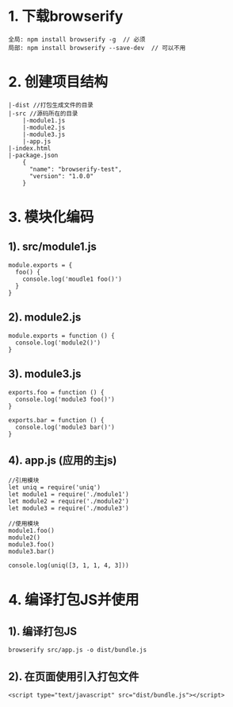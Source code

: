 # 1. 下载browserify
    全局: npm install browserify -g  // 必须
    局部: npm install browserify --save-dev  // 可以不用

# 2. 创建项目结构
    |-dist //打包生成文件的目录
    |-src //源码所在的目录
        |-module1.js
        |-module2.js
        |-module3.js
        |-app.js
    |-index.html
    |-package.json
        {
          "name": "browserify-test",
          "version": "1.0.0"
        }
        
# 3. 模块化编码
## 1). src/module1.js
    module.exports = {
      foo() {
        console.log('moudle1 foo()')
      }
    }
    
## 2). module2.js
    module.exports = function () {
      console.log('module2()')
    }
    
## 3). module3.js
    exports.foo = function () {
      console.log('module3 foo()')
    }
    
    exports.bar = function () {
      console.log('module3 bar()')
    }
    
## 4). app.js (应用的主js)
    
    //引用模块
    let uniq = require('uniq')
    let module1 = require('./module1')
    let module2 = require('./module2')
    let module3 = require('./module3')
    
    //使用模块
    module1.foo()
    module2()
    module3.foo()
    module3.bar()
    
    console.log(uniq([3, 1, 1, 4, 3]))

# 4. 编译打包JS并使用
## 1). 编译打包JS
    browserify src/app.js -o dist/bundle.js
    
## 2). 在页面使用引入打包文件
    <script type="text/javascript" src="dist/bundle.js"></script> 
    